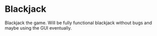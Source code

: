 # Blackjack
Blackjack the game. Will be fully functional blackjack without bugs and maybe using the GUI eventually.
